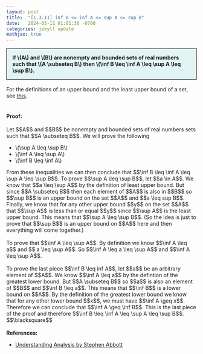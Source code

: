 ```yaml
---
layout: post
title:  "[1.3.11] inf B <= inf A <= sup A <= sup B"
date:   2024-05-11 01:01:36 -0700
categories: jekyll update
mathjax: true
---
```

<div style="background-color: #E3F4F4; padding: 15px 15px 15px 15px; border:1px solid black;">
  <b>If \(A\) and \(B\) are nonempty and bounded sets of real numbers such that \(A \subseteq B\) then \(\inf B \leq \inf A \leq \sup A \leq \sup B\).</b>
</div>
<br>
For the definitions of an upper bound and the least upper bound of a set, see <a href="https://strncat.github.io/jekyll/update/2024/05/03/analysis-set-bounded.html">this</a>.
<br>
<br>
<h4><b>Proof:</b></h4>
Let $$A$$ and $$B$$ be nonempty and bounded sets of real numbers sets such that $$A \subseteq B$$. We will prove the following
<ul>
<li>\(\sup A \leq \sup B\)</li>
<li>\(\inf A \leq \sup A\)</li>
<li>\(\inf B \leq \inf A\)</li>
</ul>
From these inequalities we can then conclude that $$\inf B \leq \inf A \leq \sup A \leq \sup B$$. To prove $$\sup A \leq \sup B$$, let $$a \in A$$. We know that $$a \leq \sup A$$ by the definition of least upper bound. But since $$A \subseteq B$$ then each element of $$A$$ is also in $$B$$ so $$\sup B$$ is an upper bound on the set $$A$$ and $$a \leq sup B$$. Finally, we know that for any other upper bound $$y$$ on the set $$A$$ that $$\sup A$$ is less than or equal $$y$$ since $$\sup A$$ is the least upper bound. This means that $$\sup A \leq \sup B$$. (So the idea is just to prove that $$\sup B$$ is an upper bound on $$A$$ here and then everything will come together.)
<br>
<br>
To prove that $$\inf A \leq \sup A$$. By definition we know $$\inf A \leq a$$ and $$ a \leq \sup A$$. So $$\inf A \leq a \leq \sup A$$ and $$\inf A \leq \sup A$$.
<br>
<br>
To prove the last piece $$\inf B \leq inf A$$, let $$a$$ be an arbitrary element of $$A$$. We know $$\inf A \leq a$$ by the defintion of the greatest lower bound. But $$A \subseteq B$$ so $$a$$ is also an element of $$B$$ and $$\inf B \leq a$$. This means that $$\inf B$$ is a lower bound on $$A$$. By the definition of the greatest lower bound we know that for any other lower bound $$x$$, we must have $$\inf A \geq x$$. Therefore we can conclude that $$\inf A \geq \inf B$$. This is the last piece of the proof and therefore $$\inf B \leq \inf A \leq \sup A \leq \sup B$$.
$$\blacksquare$$
<br>
<br>
<!------------------------------------------------------------------------------------>
<b>References:</b>
<ul>
<li><a href="https://www.amazon.com/Understanding-Analysis-Undergraduate-Texts-Mathematics/dp/1493927116">Understanding Analysis by Stephen Abbott</a></li>
</ul>